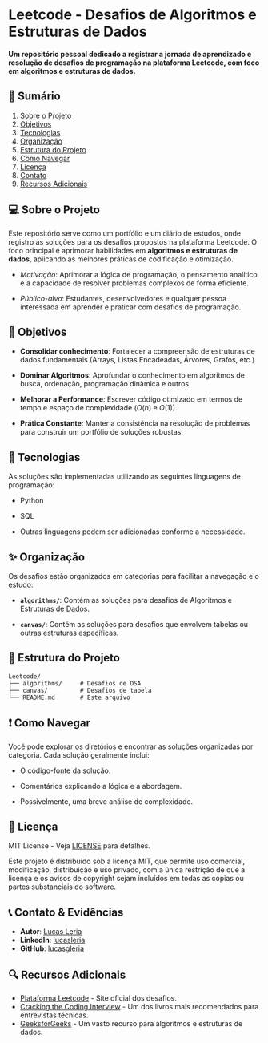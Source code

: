 # Leetcode - Desafios de Algoritmos e Estruturas de Dados

**Um repositório pessoal dedicado a registrar a jornada de aprendizado e resolução de desafios de programação na plataforma Leetcode, com foco em algoritmos e estruturas de dados.**

## 📌 Sumário


1. [Sobre o Projeto](#-sobre-o-projeto)  
2. [Objetivos](#-objetivos)  
3. [Tecnologias](#-tecnologias)  
4. [Organização](#️-organização)  
5. [Estrutura do Projeto](#-estrutura-do-projeto)
6. [Como Navegar](#-como-navegar)  
7. [Licença](#-licença)  
8. [Contato](#-contato)  
9. [Recursos Adicionais](#-recursos-adicionais)  

## 💻 Sobre o Projeto

Este repositório serve como um portfólio e um diário de estudos, onde registro as soluções para os desafios propostos na plataforma Leetcode. O foco principal é aprimorar habilidades em **algoritmos e estruturas de dados**, aplicando as melhores práticas de codificação e otimização.

 * *Motivação*: Aprimorar a lógica de programação, o pensamento analítico e a capacidade de resolver problemas complexos de forma eficiente.

  * *Público-alvo*: Estudantes, desenvolvedores e qualquer pessoa interessada em aprender e praticar com desafios de programação.

## 🎯 Objetivos

  * **Consolidar conhecimento**: Fortalecer a compreensão de estruturas de dados fundamentais (Arrays, Listas Encadeadas, Árvores, Grafos, etc.).

  * **Dominar Algoritmos**: Aprofundar o conhecimento em algoritmos de busca, ordenação, programação dinâmica e outros.

  * **Melhorar a Performance**: Escrever código otimizado em termos de tempo e espaço de complexidade ($O(n)$ e $O(1)$).

  * **Prática Constante**: Manter a consistência na resolução de problemas para construir um portfólio de soluções robustas.

## 🚀 Tecnologias

As soluções são implementadas utilizando as seguintes linguagens de programação:

  * Python

  * SQL

  * Outras linguagens podem ser adicionadas conforme a necessidade.

## ✨ Organização

Os desafios estão organizados em categorias para facilitar a navegação e o estudo:

  * **`algorithms/`**: Contém as soluções para desafios de Algoritmos e Estruturas de Dados.

  * **`canvas/`**: Contém as soluções para desafios que envolvem tabelas ou outras estruturas específicas.

## 📂 Estrutura do Projeto

```
Leetcode/
├── algorithms/     # Desafios de DSA
├── canvas/         # Desafios de tabela
└── README.md       # Este arquivo

```

## ❗ Como Navegar

Você pode explorar os diretórios e encontrar as soluções organizadas por categoria. Cada solução geralmente inclui:

  * O código-fonte da solução.

  * Comentários explicando a lógica e a abordagem.

  * Possivelmente, uma breve análise de complexidade.

## 📜 Licença

MIT License - Veja [LICENSE](LICENSE) para detalhes.

Este projeto é distribuído sob a licença MIT, que permite uso comercial, modificação, distribuição e uso privado, com a única restrição de que a licença e os avisos de copyright sejam incluídos em todas as cópias ou partes substanciais do software.


## 📞 Contato & Evidências

  
  - **Autor**: [Lucas Leria](https://github.com/lucasgleria)
  - **LinkedIn**: [lucasleria](https://www.linkedin.com/in/lucasleria/)
  - **GitHub**: [lucasgleria](https://github.com/lucasgleria)
  



## 🔍 Recursos Adicionais

  * [Plataforma Leetcode](https://leetcode.com/) - Site oficial dos desafios.
  * [Cracking the Coding Interview](https://www.crackingthecodinginterview.com/) - Um dos livros mais recomendados para entrevistas técnicas.
  * [GeeksforGeeks](https://www.geeksforgeeks.org/) - Um vasto recurso para algoritmos e estruturas de dados.
